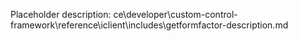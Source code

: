 Placeholder description: ce\developer\custom-control-framework\reference\iclient\includes\getformfactor-description.md